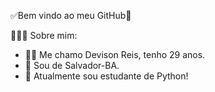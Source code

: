✅Bem vindo ao meu GitHub🎲

🧑🏻‍💻 Sobre mim:


- 🖖🏻 Me chamo Devison Reis, tenho 29 anos.
- 📍 Sou de Salvador-BA.
- 🐍 Atualmente sou estudante de Python!
